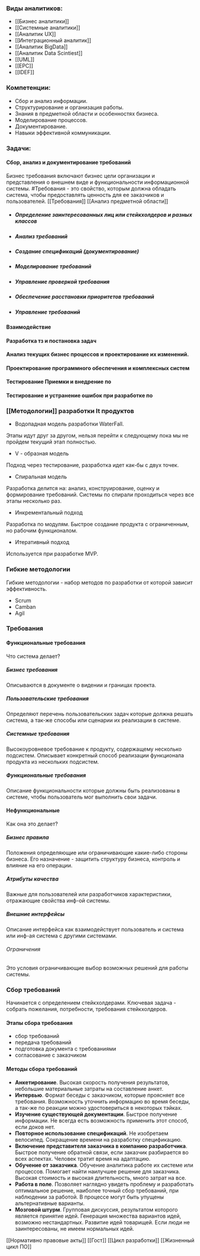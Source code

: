 ### Виды аналитиков:
- [[Бизнес аналитики]]
- [[Системные аналитики]]
- [[Аналитик UX]]
- [[Интеграционный аналитик]]
- [[Аналитик BigData]]
- [[Аналитик Data Scintiest]] 
- [[UML]]
- [[EPC]]
- [[IDEF]]

### Компетенции:
- Сбор и анализ информации.
- Структурирование и организация работы.
- Знания в предметной области и особенностях бизнеса. 
- Моделирование процессов. 
- Документирование. 
- Навыки эффективной коммуникации. 

### Задачи:
#### Сбор, анализ и документирование требований

Бизнес требования включают бизнес цели организации и представления о внешнем виде и функциональности информационной системы. 
#Требования - это свойство, которым должна обладать система, чтобы предоставлять ценность для ее заказчиков и пользователей. 
[[Требования]]
[[Анализ предметной области]]

- ##### Определение заинтересованных лиц или стейкхолдеров и разных классов 
- ##### Анализ требований 
- ##### Создание спецификаций (документирование)
- ##### Моделирование требований 
- ##### Управление проверкой требования 
- ##### Обеспечение расстановки приоритетов требований 
- ##### Управление требований 

#### Взаимодействие 

#### Разработка тз и постановка задач 

#### Анализ текущих бизнес процессов и проектирование их изменений. 

#### Проектирование программного обеспечения и комплексных систем 

#### Тестирование Приемки и внедрение по

#### Тестирование и устранение ошибок при разработке по

### [[Методологии]] разработки It продуктов 

- Водопадная модель разработки WaterFall.

Этапы идут друг за другом, нельзя перейти к следующему пока мы не пройдем текущий этап полностью. 

 - V - образная модель 
 
 Подход через тестирование, разработка идет как-бы с двух точек. 

- Спиральная модель 

Разработка делится на: анализ, конструирование, оценку и формирование требований. Системы по спирали проходиться через все этапы несколько раз.

- Инкрементальный подход 

Разработка по модулям. Быстрое создание продукта с ограниченным, но рабочим функционалом. 

- Итеративный подход

Используется при разработке MVP.

### Гибкие методологии 

Гибкие методологии - набор методов по разработки от которой зависит эффективность. 
- Scrum
- Camban
- Agil

### Требования 
#### Функциональные требования
 Что система делает?
##### Бизнес требования
Описываются в документе о видении и границах проекта.
##### Пользовательские требования
Определяют перечень пользовательских задач которые должна решать система, а так-же способы или сценарии их реализации в системе. 
##### Системные требования 
Высокоуровневое требование к продукту, содержащему несколько подсистем. Описывает конкретный способ реализации функционала продукта из нескольких подсистем. 
##### Функциональные требования
Описание функциональности которые должны быть реализованы в системе, чтобы пользователь мог выполнить свои задачи. 

#### Нефункциональные
 Как она это делает?   
##### Бизнес правила 
Положения определяющие или ограничивающие какие-либо стороны бизнеса. Его назначение - защитить структуру бизнеса, контроль и влияние на его операции.
##### Атрибуты качества 
Важные для пользователей или разработчиков характеристики, отражающие свойства инф-ой системы. 
##### Внешние интерфейсы
Описание интерфейса как взаимодействует пользователь и система или инф-ая система с другими системами. 
###### Ограничения 
Это условия ограничивающие выбор возможных решений для работы системы. 

### Cбор требований 
Начинается с определением стейкхолдерами. Ключевая задача - собрать пожелания, потребности, требования стейкхолдеров.

#### Этапы сбора требования 
- сбор требований 
- передача требований 
- подготовка документа с требованиями 
- согласование с заказчиком
#### Методы сбора требований
- **Анкетирование**.
Высокая скорость получения результатов, небольшие материальные затраты на составление анкет.
- **Интервью**.
Формат беседы с заказчиком, которые проясняет все требования. Возможность уточнить информацию во время беседы, а так-же по реакции можно удостовериться в некоторых тэйках. 
- **Изучение существующей документации**. 
Быстрое получение информации. Не всегда есть возможность применить этот способ, если доков нет. 
- **Повторное использование спецификаций**.
Не изобретаем велосипед. Сокращение времени на разработку спецификацию. 
- **Включение представителя заказчика в компанию разработчика**. 
Быстрое получение обратной связи, если заказчик разбирается во всех аспектах. Человек тратит время на адаптацию. 
- **Обучение от заказчика**. 
Обучение аналитика работе их системе или процессов. Помогает найти наилучшее решение для заказчика. Высокая стоимость и высокая длительность, много затрат на все.
- **Работа в поле**.
Позволяет наглядно увидеть проблему и разработать оптимальное решение, наиболее точный сбор требований, при наблюдении за работой. В процессе могут быть упущены альтернативные варианты. 
- **Мозговой штурм**. 
Групповая дискуссия, результатом которого является принятие идей. Генерация множества вариантов идей, возможно нестандартных. Развитие идей товарищей. Если люди не заинтересованы, не имеем нормальных идей.  


[[Нормативно правовые акты]]
[[Гост]]
[[Цикл разработки]]
[[Жизненный цикл ПО]]